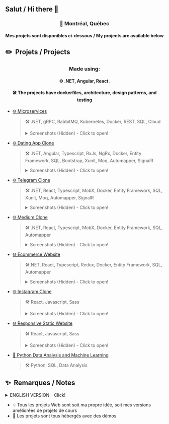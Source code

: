 ## Salut / Hi there 👋

<div align="center">
<!--   <img src="https://github.com/nickmnt/nickmnt/blob/main/assets/quebec_flag.jpg?raw=true" alt="Québec"/>&nbsp;
  <img src="https://github.com/nickmnt/nickmnt/blob/main/assets/canada_flag.jpg?raw=true" alt="Canada"/> -->
  <h3 align="center">📍 Montréal, Québec</h4>
  <h4 align="center">Mes projets sont disponibles ci-dessous / My projects are available below</h4>
</div>

## ✏️ &nbsp;Projets / Projects

<h3 align="center">Made using:</h3>
<h4 align="center">⚙️ .NET, Angular, React.</h4>
<h4 align="center">🛠️ The projects have dockerfiles, architecture, design patterns, and testing</h4>

<!-- BLOG-POST-LIST:START -->
- [🌐 Microservices](https://github.com/nickmnt/microservice)
  > 🛠️ .NET, gRPC, RabbitMQ, Kubernetes, Docker, REST, SQL, Cloud
  > <details><summary>Screenshots (Hidden) - Click to open!</summary><img src="https://github.com/nickmnt/microservice/blob/main/Images/KubernetesArchitecture.png" alt="Screenshot"></img></details>
- [🌐 Dating App Clone](https://github.com/nickmnt/dating-app)
  > 🛠️ .NET, Angular, Typescript, RxJs, NgRx, Docker, Entity Framework, SQL, Bootstrap, Xunit, Moq, Automapper, SignalR
  > <details><summary>Screenshots (Hidden) - Click to open!</summary><img src="https://github.com/nickmnt/dating-app/blob/main/screenshots/AdminPanel.png?raw=true" alt="Screenshot"></img><img src="https://github.com/nickmnt/dating-app/blob/main/screenshots/Chat.png?raw=true" alt="Screenshot"></img><img src="https://github.com/nickmnt/dating-app/blob/main/screenshots/Messages.png?raw=true" alt="Screenshot"></img><img src="https://github.com/nickmnt/dating-app/blob/main/screenshots/Matches.png?raw=true" alt="Screenshot"></img><img src="https://github.com/nickmnt/dating-app/blob/main/screenshots/Login.png?raw=true" alt="Screenshot"></img></details>
- [🌐 Telegram Clone](https://github.com/nickmnt/react-talk)
  > 🛠️ .NET, React, Typescript, MobX, Docker, Entity Framework, SQL, Xunit, Moq, Automapper, SignalR
  > <details><summary>Screenshots (Hidden) - Click to open!</summary><img src="https://github.com/nickmnt/react-talk/blob/master/screenshots/SampleChat.png?raw=true" alt="Screenshot"></img><img src="https://github.com/nickmnt/react-talk/blob/master/screenshots/Drawer.png?raw=true" alt="Screenshot"></img><img src="https://github.com/nickmnt/react-talk/blob/master/screenshots/GroupInfo.png?raw=true" alt="Screenshot"></img><img src="https://github.com/nickmnt/react-talk/blob/master/screenshots/MakeAdmin.png?raw=true" alt="Screenshot"></img><img src="https://github.com/nickmnt/react-talk/blob/master/screenshots/EditGroup.png?raw=true" alt="Screenshot"></img><img src="https://github.com/nickmnt/react-talk/blob/master/screenshots/CreateGroup.png?raw=true" alt="Screenshot"></img><img src="https://github.com/nickmnt/react-talk/blob/master/screenshots/First.png?raw=true" alt="Screenshot"></img><img src="https://github.com/nickmnt/react-talk/blob/master/screenshots/ProfileSettings.png?raw=true" alt="Screenshot"></img><img src="https://github.com/nickmnt/react-talk/blob/master/screenshots/SavedMessages.png?raw=true" alt="Screenshot"></img><img src="https://github.com/nickmnt/react-talk/blob/master/screenshots/Contacts.png?raw=true" alt="Screenshot"></img></details>
- [🌐 Medium Clone](https://github.com/nickmnt/medium_clone)
  > 🛠️ .NET, React, Typescript, MobX, Docker, Entity Framework, SQL, Automapper
  > <details> <summary>Screenshots (Hidden) - Click to open!</summary> <img src="https://github.com/nickmnt/medium_clone/blob/main/screenshots/Intro.png?raw=true" alt="Screenshot"></img> <img src="https://github.com/nickmnt/medium_clone/blob/main/screenshots/IntroEnd.png?raw=true" alt="Screenshot"></img> <img src="https://github.com/nickmnt/medium_clone/blob/main/screenshots/Article.png?raw=true" alt="Screenshot"></img> <img src="https://github.com/nickmnt/medium_clone/blob/main/screenshots/EndAndComments.png?raw=true" alt="Screenshot"></img> <img src="https://github.com/nickmnt/medium_clone/blob/main/screenshots/EditArticlesWithSpecialTextEditor.png?raw=true" alt="Screenshot"></img> <img src="https://github.com/nickmnt/medium_clone/blob/main/screenshots/EditArticlePictureDragOrClick.png?raw=true" alt="Screenshot"></img> <img src="https://github.com/nickmnt/medium_clone/blob/main/screenshots/Register.png?raw=true" alt="Screenshot"></img> <img src="https://github.com/nickmnt/medium_clone/blob/main/screenshots/ManageAndApproveArticles_Admin.png?raw=true" alt="Screenshot"></img> <img src="https://github.com/nickmnt/medium_clone/blob/main/screenshots/ManageCategoriesAndStatistics_Admin.png?raw=true" alt="Screenshot"></img> <img src="https://github.com/nickmnt/medium_clone/blob/main/screenshots/ManageEditAndApproveUsersSeeStatistics_Admin.png?raw=true" alt="Screenshot"></img> <img src="https://github.com/nickmnt/medium_clone/blob/main/screenshots/EditProfile.png?raw=true" alt="Screenshot"></img></details>
- [🌐 Ecommerce Website](https://github.com/nickmnt/shop)
  > 🛠️.NET, React, Typescript, Redux, Docker, Entity Framework, SQL, Automapper
  > <details> <summary>Screenshots (Hidden) - Click to open!</summary> <img src="https://github.com/nickmnt/shop/blob/main/screenshots/Intro.png?raw=true" alt="Screenshot"></img> <img src="https://github.com/nickmnt/shop/blob/main/screenshots/Products1.png?raw=true" alt="Screenshot"></img> <img src="https://github.com/nickmnt/shop/blob/main/screenshots/Products2.png?raw=true" alt="Screenshot"></img> <img src="https://github.com/nickmnt/shop/blob/main/screenshots/ProductInfo.png?raw=true" alt="Screenshot"></img> <img src="https://github.com/nickmnt/shop/blob/main/screenshots/Cart.png?raw=true" alt="Screenshot"></img> <img src="https://github.com/nickmnt/shop/blob/main/screenshots/Checkout1.png?raw=true" alt="Screenshot"></img> <img src="https://github.com/nickmnt/shop/blob/main/screenshots/Checkout2.png?raw=true" alt="Screenshot"></img> <img src="https://github.com/nickmnt/shop/blob/main/screenshots/Checkout3.png?raw=true" alt="Screenshot"></img></details>
- [🌐 Instagram Clone](https://github.com/nickmnt/instagram)
  > 🛠️ React, Javascript, Sass
  > <details> <summary>Screenshots (Hidden) - Click to open!</summary> <img src="https://github.com/nickmnt/instagram/blob/master/screenshots/Comment.png?raw=true" alt="Screenshot"></img> <img src="https://github.com/nickmnt/instagram/blob/master/screenshots/Homepage.png?raw=true" alt="Screenshot"></img> <img src="https://github.com/nickmnt/instagram/blob/master/screenshots/Login.png?raw=true" alt="Screenshot"></img> <img src="https://github.com/nickmnt/instagram/blob/master/screenshots/PostExtra.png?raw=true" alt="Screenshot"></img> <img src="https://github.com/nickmnt/instagram/blob/master/screenshots/ProfilePost.png?raw=true" alt="Screenshot"></img></details>
- [🌐 Responsive Static Website](https://github.com/nickmnt/rockstone)
  > 🛠️ React, Javascript, Sass
  > <details> <summary>Screenshots (Hidden) - Click to open!</summary> <img src="https://github.com/nickmnt/rockstone/blob/master/screenshots/Start.png?raw=true" alt="Screenshot"></img> <img src="https://github.com/nickmnt/rockstone/blob/master/screenshots/Middle.png?raw=true" alt="Screenshot"></img> <img src="https://github.com/nickmnt/rockstone/blob/master/screenshots/Cards.png?raw=true" alt="Screenshot"></img> <img src="https://github.com/nickmnt/rockstone/blob/master/screenshots/Footer.png?raw=true" alt="Screenshot"></img></details>
- [🤖 Python Data Analysis and Machine Learning](https://github.com/nickmnt/data)
  > 🛠️ Python, SQL, Data Analysis
## ✨ &nbsp;Remarques / Notes  
<details>
  <summary>ENGLISH VERSION - Click!</summary>
  <ul>  
    <li style="list-style: none; position: relative;">💡 All web projects are either my own idea or my upgraded versions of course projects</li>
    <li style="list-style: none; position: relative;">🚀 Projects are all hosted with demos</li>
  </ul>
</details>

<!-- BLOG-POST-LIST:START -->
- 💡 Tous les projets Web sont soit ma propre idée, soit mes versions améliorées de projets de cours
- 🚀 Les projets sont tous hébergés avec des démos


<!-- BLOG-POST-LIST:END -->

&nbsp;

  

<!--
**nimamt/nimamt** is a ✨ _special_ ✨ repository because its `README.md` (this file) appears on your GitHub profile.

Here are some ideas to get you started:

- 🔭 I’m currently working on ...
- 🌱 I’m currently learning ...
- 👯 I’m looking to collaborate on ...
- 🤔 I’m looking for help with ...
- 💬 Ask me about ...
- 📫 How to reach me: ...
- 😄 Pronouns: ...
- ⚡ Fun fact: ...
-->
